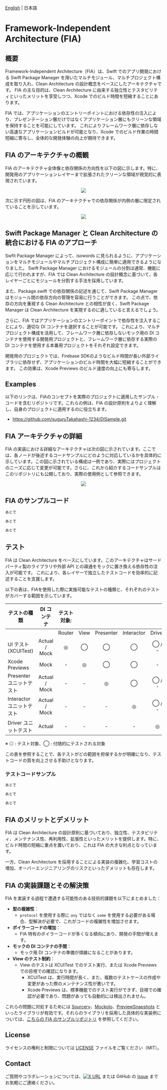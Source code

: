 [English](./README.md) | 日本語

# Framework-Independent Architecture (FIA)

## 概要

Framework-Independent Architecture（FIA）は、Swift でのアプリ開発における Swift Package Manager を用いたマルチモジュール、マルチプロジェクト構成を取り入れ、Clean Architecture の設計概念をベースにしたアーキテクチャです。
FIA の主な目的は、Clean Architecture に由来する独立性とテスタビリティといったメリットを享受しつつ、Xcode でのビルド時間を短縮することにあります。

FIA では、アプリケーションのエントリーポイントにおける依存性の注入により、プレゼンテーション層だけではなくアプリケーション層にもクリーンな領域を保持することを可能にしています。
これによりフレームワーク層に依存しない高速なアプリケーションビルドが可能となり、Xcode でのビルド作業の時間短縮に寄与し、全体的な開発体験の向上が期待できます。

## FIA のアーキテクチャの概観

FIA のアーキテクチャ全体像と依存関係の方向性を以下の図に示します。特に、開発用のアプリケーションレイヤーまで拡張されたクリーンな領域が視覚的に表現されています。

<div align="center">
<img src="./asset/drawio/architecture_outline.drawio.svg"/>
</div>

次に示す円形の図は、FIA のアーキテクチャでの依存関係が内側の層に限定されていることを示しています。

<div align="center">
<img src="./asset/drawio/architecture_circle.drawio.svg"/>
</div>

## Swift Package Manager と Clean Architecture の統合における FIA のアプローチ

Swfit Package Manager によって、isowords に見られるように、アプリケーションをマルチモジュールやマルチプロジェクト構成に簡単に適用できるようになりました。
Swift Package Manager におけるモジュールの分割は通常、機能に応じて行われますが、FIA では Clean Architecture の設計概念に基づいて、各レイヤーごとにモジュールを分割する手法を採用しています。

また、Package.swift での依存関係の記述を通じて、Swift Package Manager はモジュール間の依存方向の管理を容易に行うことができます。
この点で、依存の方向を重視する Clean Architecture との相性が良く、Swift Package Manager は Clean Architecture を実現するのに適していると言えるでしょう。

さらに、FIA ではアプリケーションのエントリーポイントで依存性を注入することにより、適切な DI コンテナを選択することが可能です。
これにより、マルチプロジェクト構成を活用して、フレームワーク層に依存しないモック用の DI コンテナを使用する開発用プロジェクトと、フレームワーク層に依存する実際の DI コンテナを使用する本番用プロジェクトをそれぞれ設定できます。

開発用のプロジェクトでは、Firebase SDKのようなビルド時間が長い外部ライブラリに依存せず、アプリケーションのビルド時間を大幅に短縮することができます。
この効果は、Xcode Previews のビルド速度の向上にも寄与します。

## Examples

以下のリンクは、FIAのコンセプトを実際のプロジェクトに適用したサンプル・コードを含むリポジトリです。これらの例は、FIA の設計原則をよりよく理解し、自身のプロジェクトに適用するのに役立ちます。

- https://github.com/suguruTakahashi-1234/DISample.git

## FIA アーキテクチャの詳細

FIA の実装における詳細なアーキテクチャは次の図に示されています。ここでは、各ノードが後述するコードサンプルにどのように対応しているかを具体的に示しています。この図に示されている構成は一例であり、実際にはプロジェクトのニーズに応じて変更が可能です。さらに、これから紹介するコードサンプルはこのリポジトリにも公開しており、実際の使用例として参照できます。

<div align="center">
<img src="./asset/drawio/architecture_detail.drawio.svg"/>
</div>

## FIA のサンプルコード

```swift
あとで
```

```swift
あとで
```

```swift
あとで
```

## テスト

FIA は Clean Architecture をベースにしています。このアーキテクチャはサードパーティ製のライブラリや外部 API との疎通をモックに置き換える依存性の注入が可能です。
これにより、各レイヤーで独立したテストコードを効率的に記述することを支援します。

以下の表は、FIAを使用した際に実施可能なテストの種類と、それぞれのテストがカバーする範囲を示しています。

| テストの種類              |  DI コンテナ  | テスト対象: |      |           |            |        |
| ------------------------- | :-----------: | :---------: | :--: | :-------: | :--------: | :----: |
|                           |               |   Router    | View | Presenter | Interactor | Driver |
| UI テスト (XCUITest)      | Actual / Mock |      ◎      |  ◯   |     ◯     |     ◯      | ◯ / -  |
| Xcode Previews            |     Mock      |      -      |  ◎   |     ◯     |     ◯      |   -    |
| Presenter ユニットテスト  | Actual / Mock |      -      |  -   |     ◎     |     ◯      | ◯ / -  |
| Interactor ユニットテスト | Actual / Mock |      -      |  -   |     -     |     ◎      | ◯ / -  |
| Driver ユニットテスト     |    Actual     |      -      |  -   |     -     |     -      |   ◎    |

※ ◎ : テスト対象、◯ : 付随的にテストされる対象

この表を参照することで、各テストがどの範囲を担保するかが明確になり、テストコードの質を向上させる手助けとなります。

### テストコードサンプル

```swift
あとで
```

```swift
あとで
```

```swift
あとで
```

## FIA のメリットとデメリット

FIA は Clean Architecture の設計原則に基づいており、独立性、テスタビリティ、メンテナンス性、再利用性、拡張性といったメリットを提供します。特に、ビルド時間の短縮に重点を置いており、これは FIA の大きな利点となっています。

一方、Clean Architecture を採用することによる実装の複雑化、学習コストの増加、オーバーエンジニアリングのリスクといったデメリットも存在します。

## FIA の実装課題とその解決策

FIA を実装する過程で遭遇する可能性のある技術的課題を以下にまとめました：

- **型の複雑性**：
   - `protocol` を使用する際に `any` ではなく `some` を使用する必要がある場合、型解決が必要で、これがコードの複雑性を増加させます。
- **ボイラーコードの増加**：
   - FIA 特有のボイラーコードが多くなる傾向にあり、開発の手間が増えます。
- **モックの DI コンテナの手間**：
   - モック用 DI コンテナの準備が煩雑になることがあります。
- **View のテスト制約**：
   - View のテストは XCUITest でのテスト実行、または Xcode Previews での目視での確認になります。
     - XCUITest は、実行時間が長く、また、複数のテストケースの作成や変更があった際のメンテナンス性が悪いです。
     - Xcode Previews は、標準機能でのテスト実行ができず、目視での確認が必要であり、問題があっても自動的には検出されません。

これらの問題に対処するためには [Sourcery](https://github.com/krzysztofzablocki/Sourcery)、[Mockolo](https://github.com/uber/mockolo)、[PreviewSnapshots](https://github.com/doordash-oss/swiftui-preview-snapshots) といったライブラリが有効です。それらのライブラリを採用した具体的な実装例については、[こちらの FIA のサンプルリポジトリ](https://github.com/suguruTakahashi-1234/DISample.git) を参照してください。

## License

ライセンスの権利と制限については [LICENSE](./LICENSE.md) ファイルをご覧ください（MIT）。

## Contact

ご質問やコラボレーションについては、[![X URL](https://img.shields.io/twitter/url?url=https%3A%2F%2Ftwitter.com%2Fikuraikuraaaaaa)](https://twitter.com/ikuraikuraaaaaa)
 または GitHub の [Issue](https://github.com/suguruTakahashi-1234/framework-independent-architecture/issues) までお気軽にご連絡ください。
